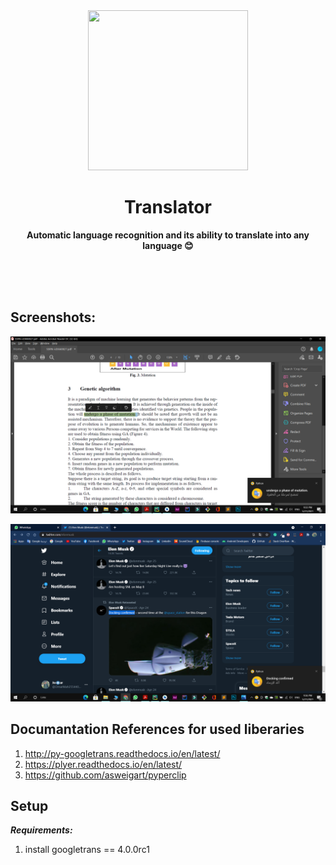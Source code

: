 <!-- # Translator
![851442_logo_64x64](https://user-images.githubusercontent.com/49575419/119209021-d839c680-baa4-11eb-85b9-43c329454548.png)
Automatic language recognition and its ability to translate into any language
# Screenshots
![](output screens/Screenshot (66).png)
![](output screens/Screenshot (67).png) -->



<div align="center">
	<img 
		src="https://user-images.githubusercontent.com/49575419/119209021-d839c680-baa4-11eb-85b9-43c329454548.png" 
		width="256" 
		height="256">
	<h1>Translator</h1>
	<p>
		<b>Automatic language recognition and its ability to translate into any language 😊</b>
	</p>
	<br>
	<br>
	<br>
</div>


## Screenshots:
![screenshot1](https://github.com/3amory99/Translator/blob/master/output%20screens/Screenshot%20(66).png)

![screenshot2](https://github.com/3amory99/Translator/blob/master/output%20screens/Screenshot%20(67).png)

## Documantation References for used liberaries
1. http://py-googletrans.readthedocs.io/en/latest/
1. https://plyer.readthedocs.io/en/latest/
1. https://github.com/asweigart/pyperclip

## Setup
***Requirements:***
1. install googletrans == 4.0.0rc1



